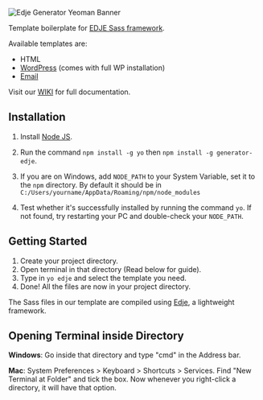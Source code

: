 ![Edje Generator Yeoman Banner](http://cdn.setyono.net/edje-generator/banner.jpg)

Template boilerplate for [EDJE Sass framework](https://github.com/hrsetyono/edje).

Available templates are:

- HTML
- [WordPress](https://github.com/hrsetyono/generator-edje/wiki/WordPress) (comes with full WP installation)
- [Email](https://github.com/hrsetyono/generator-edje/wiki/Email)

Visit our [WIKI](https://github.com/hrsetyono/generator-edje/wiki/) for full documentation.

## Installation

1. Install [Node JS](https://nodejs.org/en/).

1. Run the command `npm install -g yo` then `npm install -g generator-edje`.

1. If you are on Windows, add `NODE_PATH` to your System Variable, set it to the `npm` directory. By default it should be in `C:/Users/yourname/AppData/Roaming/npm/node_modules`

1. Test whether it's successfully installed by running the command `yo`. If not found, try restarting your PC and double-check your `NODE_PATH`.


## Getting Started

1. Create your project directory.
2. Open terminal in that directory (Read below for guide).
3. Type in `yo edje` and select the template you need.
4. Done! All the files are now in your project directory.

The Sass files in our template are compiled using [Edje](https://github.com/hrsetyono/edje), a lightweight framework.

## Opening Terminal inside Directory

**Windows**: Go inside that directory and type "cmd" in the Address bar.

**Mac**: System Preferences > Keyboard > Shortcuts > Services. Find "New Terminal at Folder" and tick the box. Now whenever you right-click a directory, it will have that option.
